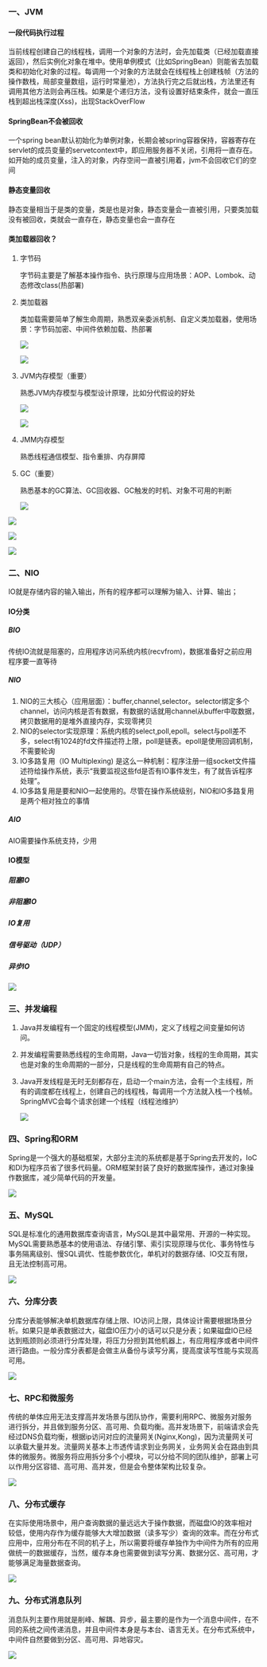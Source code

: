 ### 一、JVM

#### 一段代码执行过程

当前线程创建自己的线程栈，调用一个对象的方法时，会先加载类（已经加载直接返回），然后实例化对象在堆中。使用单例模式（比如SpringBean）则能省去加载类和初始化对象的过程。每调用一个对象的方法就会在线程栈上创建栈帧（方法的操作数栈，局部变量数组，运行时常量池），方法执行完之后就出栈，方法里还有调用其他方法则会再压栈。如果是个递归方法，没有设置好结束条件，就会一直压栈到超出栈深度(Xss)，出现StackOverFlow

#### SpringBean不会被回收

一个spring bean默认初始化为单例对象，长期会被spring容器保持，容器寄存在servlet的成员变量的servetcontext中，即应用服务器不关闭，引用将一直存在。如开始的成员变量，注入的对象，内存空间一直被引用着，jvm不会回收它们的空间

#### 静态变量回收

静态变量相当于是类的变量，类是也是对象，静态变量会一直被引用，只要类加载没有被回收，类就会一直存在，静态变量也会一直存在

#### 类加载器回收？

1. 字节码

   字节码主要是了解基本操作指令、执行原理与应用场景：AOP、Lombok、动态修改class(热部署)

2. 类加载器

   类加载需要简单了解生命周期，熟悉双亲委派机制、自定义类加载器，使用场景：字节码加密、中间件依赖加载、热部署

   ![](./img/类加载过程.png)

   ![](./img/双亲委派.png)

3. JVM内存模型（重要）

   熟悉JVM内存模型与模型设计原理，比如分代假设的好处

   ![](./img/堆内存结构.png)

   ![](./img/栈内存结构.png)

4. JMM内存模型

   熟悉线程通信模型、指令重排、内存屏障

5. GC（重要）

   熟悉基本的GC算法、GC回收器、GC触发的时机、对象不可用的判断

   ![](./img/标记-清除.png)

   

![](./img/标记-清除-整理.png)

![](./img/标记-复制.png)

![](./img/JVM.png)

### 二、NIO

IO就是存储内容的输入输出，所有的程序都可以理解为输入、计算、输出；

#### IO分类

##### BIO

传统IO流就是阻塞的，应用程序访问系统内核(recvfrom)，数据准备好之前应用程序要一直等待

##### NIO

1. NIO的三大核心（应用层面）：buffer,channel,selector。selector绑定多个channel，访问内核是否有数据，有数据的话就用channel从buffer中取数据，拷贝数据用的是堆外直接内存，实现零拷贝
2. NIO的selector实现原理：系统内核的select,poll,epoll。select与poll差不多，select有1024的fd文件描述符上限，poll是链表。epoll是使用回调机制，不需要轮询
3. IO多路复用（IO Multiplexing) 是这么一种机制：程序注册一组socket文件描述符给操作系统，表示“我要监视这些fd是否有IO事件发生，有了就告诉程序处理”。
4. IO多路复用是要和NIO一起使用的。尽管在操作系统级别，NIO和IO多路复用是两个相对独立的事情

##### AIO

AIO需要操作系统支持，少用

#### IO模型

##### 阻塞IO

##### 非阻塞IO

##### IO复用

##### 信号驱动（UDP）

##### 异步IO

![](./img/NIO与网络编程.png)

### 三、并发编程

1. Java并发编程有一个固定的线程模型(JMM)，定义了线程之间变量如何访问。

2. 并发编程需要熟悉线程的生命周期，Java一切皆对象，线程的生命周期，其实也是对象的生命周期的一部分，只是线程的生命周期有自己的特点。

3. Java开发线程是无时无刻都存在，启动一个main方法，会有一个主线程，所有的调度都在线程上，创建自己的线程栈，每调用一个方法就入栈一个栈帧。SpringMVC会每个请求创建一个线程（线程池维护）

   ![](./img/多线程.png)

### 四、Spring和ORM

Spring是一个强大的基础框架，大部分主流的系统都是基于Spring去开发的，IoC和DI为程序员省了很多代码量。ORM框架封装了良好的数据库操作，通过对象操作数据库，减少简单代码的开发量。

![](./img/Spring与ORM.png)

### 五、MySQL

SQL是标准化的通用数据库查询语言，MySQL是其中最常用、开源的一种实现。MySQL需要熟悉基本的使用语法、存储引擎、索引实现原理与优化、事务特性与事务隔离级别、慢SQL调优、性能参数优化，单机对的数据存储、IO交互有限，且无法控制高可用。

![](./img/数据库.png)

### 六、分库分表

分库分表能够解决单机数据库存储上限、IO访问上限，具体设计需要根据场景分析。如果只是单表数据过大，磁盘IO压力小的话可以只是分表；如果磁盘IO已经达到瓶颈则必须进行分库处理，将压力分担到其他机器上，有应用程序或者中间件进行路由。一般分库分表都是会做主从备份与读写分离，提高度读写性能与实现高可用。

![](./img/分库分表.png)

### 七、RPC和微服务

传统的单体应用无法支撑高并发场景与团队协作，需要利用RPC、微服务对服务进行拆分，并且做到服务分区、高可用、负载均衡。高并发场景下，前端请求会先经过DNS负载均衡，根据ip访问对应的流量网关(Nginx,Kong)，因为流量网关可以承载大量并发。流量网关基本上市透传请求到业务网关，业务网关会在路由到具体的微服务。微服务将应用拆分多个小模块，可以分给不同的团队维护，部署上可以作用分区容错、高可用、高并发，但是会令整体架构比较复杂。

![](./img/RPC与微服务.png)

### 八、分布式缓存

在实际使用场景中，用户查询数据的量远远大于操作数据，而磁盘IO的效率相对较低，使用内存作为缓存能够大大增加数据（读多写少）查询的效率。而在分布式应用中，应用分布在不同的机子上，所以需要将缓存单独作为中间件为所有的应用做统一的数据缓存，当然，缓存本身也需要做到读写分离、数据分区、高可用，才能够满足海量数据查询。

![](./img/redis.png)

### 九、分布式消息队列

消息队列主要作用就是削峰、解耦、异步，最主要的是作为一个消息中间件，在不同的系统之间传递消息，并且中间件本身是与本台、语言无关。在分布式系统中，中间件自然要做到分区、高可用、异地容灾。

![](./img/消息队列.png)
